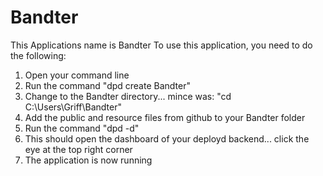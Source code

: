 # Bandter
This Applications name is Bandter
To use this application, you need to do the following:
  
  1. Open your command line
  2. Run the command "dpd create Bandter"
  3. Change to the Bandter directory... mince was: "cd C:\Users\Griff\Bandter"
  4. Add the public and resource files from github to your Bandter folder
  5. Run the command "dpd -d"
  6. This should open the dashboard of your deployd backend... click the eye at the top right corner
  7. The application is now running
